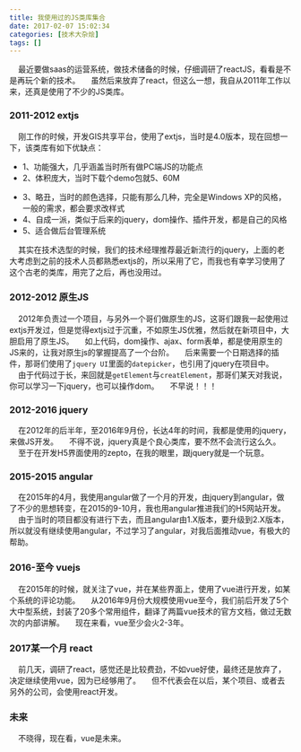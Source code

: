 ```yaml
---
title: 我使用过的JS类库集合
date: 2017-02-07 15:02:34
categories: [技术大杂烩]
tags: []
---
```


&nbsp;&nbsp;&nbsp;&nbsp;最近要做saas的运营系统，做技术储备的时候，仔细调研了reactJS，看看是不是再玩个新的技术。
&nbsp;&nbsp;&nbsp;&nbsp;虽然后来放弃了react，但这么一想，我自从2011年工作以来，还真是使用了不少的JS类库。

### 2011-2012 extjs

&nbsp;&nbsp;&nbsp;&nbsp;刚工作的时候，开发GIS共享平台，使用了extjs，当时是4.0版本，现在回想一下，该类库有如下优缺点：
* 1、功能强大，几乎涵盖当时所有做PC端JS的功能点
* 2、体积庞大，当时下载个demo包就5、60M
<!--more-->
* 3、略丑，当时的颜色选择，只能有那么几种，完全是Windows XP的风格，一般的需求，都会要求改样式
* 4、自成一派，类似于后来的jquery，dom操作、插件开发，都是自己的风格
* 5、适合做后台管理系统

&nbsp;&nbsp;&nbsp;&nbsp;其实在技术选型的时候，我们的技术经理推荐最近新流行的jquery，上面的老大考虑到之前的技术人员都熟悉extjs的，所以采用了它，而我也有幸学习使用了这个古老的类库，用完了之后，再也没用过。

### 2012-2012 原生JS

&nbsp;&nbsp;&nbsp;&nbsp;2012年负责过一个项目，与另外一个哥们做原生的JS，这哥们跟我一起使用过extjs开发过，但是觉得extjs过于沉重，不如原生JS优雅，然后就在新项目中，大胆启用了原生JS。
&nbsp;&nbsp;&nbsp;&nbsp;如上代码，dom操作、ajax、form表单，都是使用原生的JS来的，让我对原生js的掌握提高了一个台阶。
&nbsp;&nbsp;&nbsp;&nbsp;后来需要一个日期选择的插件，那哥们使用了`jquery UI`里面的`datepicker`，也引用了jquery在项目中。
&nbsp;&nbsp;&nbsp;&nbsp;由于代码过于长，来回就是`getElement`与`creatElement`，那哥们某天对我说，你可以学习一下jquery，也可以操作dom。
&nbsp;&nbsp;&nbsp;&nbsp;不早说！！！

### 2012-2016 jquery

&nbsp;&nbsp;&nbsp;&nbsp;在2012年的后半年，至2016年9月份，长达4年的时间，我都是使用的jquery，来做JS开发。
&nbsp;&nbsp;&nbsp;&nbsp;不得不说，jquery真是个良心类库，要不然不会流行这么久。
&nbsp;&nbsp;&nbsp;&nbsp;至于在开发H5界面使用的zepto，在我的眼里，跟jquery就是一个玩意。

### 2015-2015 angular

&nbsp;&nbsp;&nbsp;&nbsp;在2015年的4月，我使用angular做了一个月的开发，由jquery到angular，做了不少的思想转变，在2015的9-10月，我也用angular推进我们的H5网站开发。
&nbsp;&nbsp;&nbsp;&nbsp;由于当时的项目都没有进行下去，而且angular由1.X版本，要升级到2.X版本，所以就没有继续使用angular，不过学习了angular，对我后面推动vue，有极大的帮助。

### 2016-至今 vuejs

&nbsp;&nbsp;&nbsp;&nbsp;在2015年的时候，就关注了vue，并在某些界面上，使用了vue进行开发，如某个系统的评论功能。
&nbsp;&nbsp;&nbsp;&nbsp;从2016年9月份大规模使用vue至今，我们前后开发了5个大中型系统，封装了20多个常用组件，翻译了两篇vue技术的官方文档，做过无数次的内部讲解。
&nbsp;&nbsp;&nbsp;&nbsp;现在来看，vue至少会火2-3年。

### 2017某一个月 react

&nbsp;&nbsp;&nbsp;&nbsp;前几天，调研了react，感觉还是比较费劲，不如vue好使，最终还是放弃了，决定继续使用vue，因为已经够用了。
&nbsp;&nbsp;&nbsp;&nbsp;但不代表会在以后，某个项目、或者去另外的公司，会使用react开发。

### 未来

&nbsp;&nbsp;&nbsp;&nbsp;不晓得，现在看，vue是未来。
